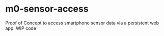 # m0-sensor-access

Proof of Concept to access smartphone sensor data via a persistent web app.
WIP code
